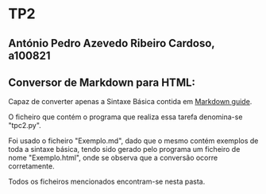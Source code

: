 # TP2
## António Pedro Azevedo Ribeiro Cardoso, a100821
## 
## Conversor de Markdown para HTML:
Capaz de converter apenas a Sintaxe Básica contida em [Markdown guide](https://www.markdownguide.org/cheat-sheet/).

O ficheiro que contém o programa que realiza essa tarefa denomina-se "tpc2.py".

Foi usado o ficheiro "Exemplo.md", dado que o mesmo contém exemplos de toda a sintaxe básica, tendo sido gerado pelo programa um ficheiro de nome "Exemplo.html", onde se observa que a conversão ocorre corretamente.

Todos os ficheiros mencionados encontram-se nesta pasta.